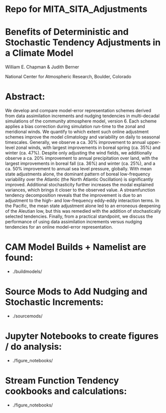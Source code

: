 # Repo for MITA_SITA_Adjustments 

# Benefits of Deterministic and Stochastic Tendency Adjustments in a Climate Model

William E. Chapman & Judith Berner 

National Center for Atmospheric Research, Boulder, Colorado

# Abstract: 

We develop and compare model-error representation schemes derived from data assimilation increments and nudging tendencies in multi-decadal simulations of the community atmosphere model, version 6. Each scheme applies a bias correction during simulation run-time to the zonal and meridional winds. We quantify to which extent such online adjustment schemes improve the model climatology and variability on daily to seasonal timescales. Generally, we observe a ca. 30\% improvement to annual upper-level zonal winds, with largest improvements in boreal spring (ca. 35\%) and winter (ca. 47\%). Despite only adjusting the wind fields, we additionally observe a ca. 20\% improvement to annual precipitation over land, with the largest improvements in boreal fall (ca. 36\%) and winter (ca. 25\%), and a ca. 50\% improvement to annual sea level pressure, globally. With mean state adjustments alone, the dominant pattern of boreal low-frequency variability over the Atlantic (the North Atlantic Oscillation) is significantly improved. Additional stochasticity further increases the modal explained variances, which brings it closer to the observed value. A streamfunction tendency decomposition reveals that the improvement is due to an adjustment to the high- and low-frequency eddy-eddy interaction terms. In the Pacific, the mean state adjustment alone led to an erroneous deepening of the Aleutian low, but this was remedied with the addition of stochastically selected tendencies. Finally, from a practical standpoint, we discuss the performance of using data assimilation increments versus nudging tendencies for an online model-error representation.

# CAM Model Builds + Namelist are found: 
- ./buildmodels/ 

# Source Mods to Add Nudging and Stochastic Increments: 
- ./sourcemods/ 

# Jupyter Notebooks to create figures / do analysis: 
- ./figure_notebooks/

# Stream Function Tendency cookbooks and calculations:

- ./figure_notebooks/

